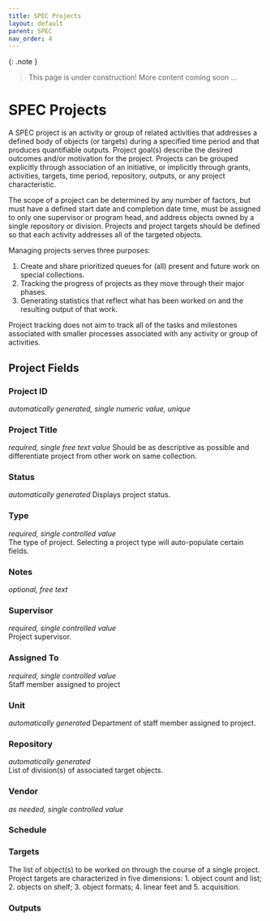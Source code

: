```yaml
---
title: SPEC Projects
layout: default
parent: SPEC
nav_order: 4
---
```


{: .note }
> This page is under construction! 
> More content coming soon ...

# SPEC Projects
A SPEC project is an activity or group of related activities that addresses a defined body of objects (or targets) during a specified time period and that produces quantifiable outputs. Project goal(s) describe the desired outcomes and/or motivation for the project.  Projects can be grouped explicitly through association of an initiative, or implicitly through grants, activities, targets, time period, repository, outputs, or any project characteristic.

The scope of a project can be determined by any number of factors, but must have a defined start date and completion date time, must be assigned to only one supervisor or program head, and address objects owned by a single repository or division. Projects and project targets should be defined so that each activity addresses all of the targeted objects.

Managing projects serves three purposes:

1. Create and share prioritized queues for (all) present and future work on special collections.
2. Tracking the progress of projects as they move through their major phases.
3. Generating statistics that reflect what has been worked on and the resulting output of that work.

Project tracking does not aim to track all of the tasks and milestones associated with smaller processes associated with any activity or group of activities.

## Project Fields

### Project ID
*automatically generated, single numeric value, unique*

### Project Title
*required, single free text value* 
Should be as descriptive as possible and differentiate project from other work on same collection.

### Status
*automatically generated*
Displays project status.

### Type
*required, single controlled value*  
The type of project. Selecting a project type will auto-populate certain fields.

### Notes
*optional, free text*

### Supervisor
*required, single controlled value*  
Project supervisor.

### Assigned To
*required, single controlled value*  
Staff member assigned to project

### Unit
*automatically generated*
Department of staff member assigned to project.

### Repository
*automatically generated*  
List of division(s) of associated target objects.

### Vendor
*as needed, single controlled value*

### Schedule

### Targets
The list of object(s) to be worked on through the course of a single project. Project targets are characterized in five dimensions: 1. object count and list; 2. objects on shelf; 3. object formats; 4. linear feet and 5. acquisition.

### Outputs